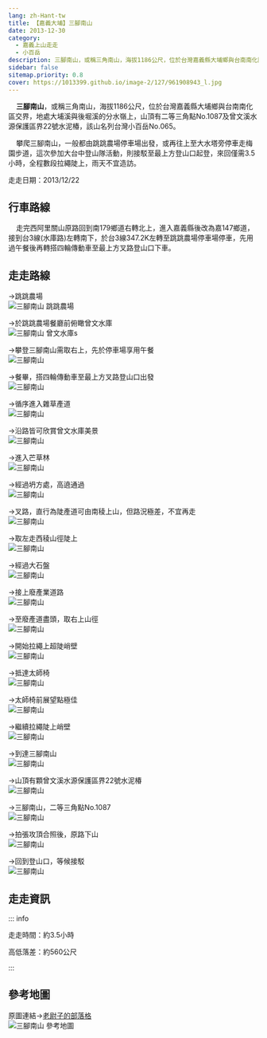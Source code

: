 ```yaml
---
lang: zh-Hant-tw
title: 【嘉義大埔】三腳南山
date: 2013-12-30
category: 
  - 嘉義上山走走
  - 小百岳
description: 三腳南山，或稱三角南山，海拔1186公尺，位於台灣嘉義縣大埔鄉與台南南化區交界，地處大埔溪與後堀溪的分水嶺上，山頂有二等三角點No.1087及曾文溪水源保護區界22號水泥椿，該山名列台灣小百岳No.065。 攀爬三腳南山，一般都由跳跳農場停車場出發，或再往上至大水塔旁停車走梅園步道，這次參加大台中登山隊活動，則接駁至最上方登山口起登，來回僅需3.5小時，全程數段拉繩陡上，雨天不宜造訪。
sidebar: false
sitemap.priority: 0.8
cover: https://1013399.github.io/image-2/127/961908943_l.jpg
---
```


    **三腳南山**，或稱三角南山，海拔1186公尺，位於台灣嘉義縣大埔鄉與台南南化區交界，地處大埔溪與後堀溪的分水嶺上，山頂有二等三角點No.1087及曾文溪水源保護區界22號水泥椿，該山名列台灣小百岳No.065。  

    攀爬三腳南山，一般都由跳跳農場停車場出發，或再往上至大水塔旁停車走梅園步道，這次參加大台中登山隊活動，則接駁至最上方登山口起登，來回僅需3.5小時，全程數段拉繩陡上，雨天不宜造訪。

<!-- more -->

走走日期：2013/12/22

## 行車路線  
    走完西阿里關山原路回到南179鄉道右轉北上，進入嘉義縣後改為嘉147鄉道，接到台3線(水庫路)左轉南下，於台3線347.2K左轉至跳跳農場停車場停車，先用過午餐後再轉搭四輪傳動車至最上方叉路登山口下車。

## 走走路線

→跳跳農場  
![三腳南山 跳跳農場](https://1013399.github.io/image-2/127/961903732_l.jpg)

→於跳跳農場餐廳前俯瞰曾文水庫  
![三腳南山 曾文水庫s](https://1013399.github.io/image-2/127/961905388_l.jpg)

→攀登三腳南山需取右上，先於停車場享用午餐  
![三腳南山](https://1013399.github.io/image-2/127/961904618_l.jpg)

→餐畢，搭四輪傳動車至最上方叉路登山口出發  
![三腳南山](https://1013399.github.io/image-2/127/961906995_l.jpg)

→循序進入雜草產道  
![三腳南山](https://1013399.github.io/image-2/127/961907969_l.jpg)

→沿路皆可欣賞曾文水庫美景  
![三腳南山](https://1013399.github.io/image-2/127/961908943_l.jpg)

→進入芒草林  
![三腳南山](https://1013399.github.io/image-2/127/961909887_l.jpg)

→經過坍方處，高遶通過  
![三腳南山](https://1013399.github.io/image-2/127/961910449_l.jpg)

→叉路，直行為陡產道可由南稜上山，但路況極差，不宜再走  
![三腳南山](https://1013399.github.io/image-2/127/961911539_l.jpg)

→取左走西稜山徑陡上  
![三腳南山](https://1013399.github.io/image-2/127/961912102_l.jpg)

→經過大石盤  
![三腳南山](https://1013399.github.io/image-2/127/961912937_l.jpg)

→接上廢產業道路  
![三腳南山](https://1013399.github.io/image-2/127/961913643_l.jpg)

→至廢產道盡頭，取右上山徑  
![三腳南山](https://1013399.github.io/image-2/127/961914275_l.jpg)

→開始拉繩上超陡峭壁  
![三腳南山](https://1013399.github.io/image-2/127/961915816_l.jpg)

→抵達太師椅  
![三腳南山](https://1013399.github.io/image-2/127/961918574_l.jpg)

→太師椅前展望點極佳  
![三腳南山](https://1013399.github.io/image-2/127/961919604_l.jpg)

→繼續拉繩陡上峭壁  
![三腳南山](https://1013399.github.io/image-2/127/961920242_l.jpg)

→到達三腳南山  
![三腳南山](https://1013399.github.io/image-2/127/961921813_l.jpg)

→山頂有顆曾文溪水源保護區界22號水泥椿  
![三腳南山](https://1013399.github.io/image-2/127/961922833_l.jpg)

→三腳南山，二等三角點No.1087  
![三腳南山](https://1013399.github.io/image-2/127/961923798_l.jpg)

→拍張攻頂合照後，原路下山  
![三腳南山](https://1013399.github.io/image-2/127/961924486_l.jpg)

→回到登山口，等候接駁  
![三腳南山](https://1013399.github.io/image-2/127/961925185_l.jpg)

## 走走資訊

::: info

走走時間：約3.5小時

高低落差：約560公尺

:::

## 參考地圖  
原圖連結→[老尉子的部落格](http://blog.xuite.net/laoweiz/blog/20091178)  
![三腳南山 參考地圖](https://1013399.github.io/image-2/127/961930413_l.jpg)